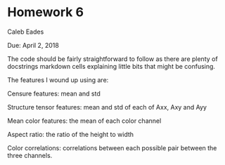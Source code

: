 # Homework 6

Caleb Eades

Due: April 2, 2018

The code should be fairly straightforward to follow as there are plenty of docstrings markdown cells explaining little bits that might be confusing.

The features I wound up using are:

Censure features: mean and std

Structure tensor features: mean and std of each of Axx, Axy and Ayy

Mean color features: the mean of each color channel

Aspect ratio: the ratio of the height to width

Color correlations: correlations between each possible pair between the three channels.

